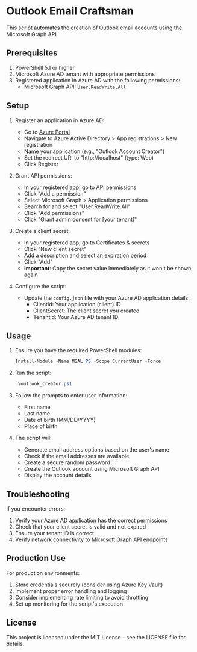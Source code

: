 # Outlook Email Craftsman

This script automates the creation of Outlook email accounts using the Microsoft Graph API.

## Prerequisites

1. PowerShell 5.1 or higher
2. Microsoft Azure AD tenant with appropriate permissions
3. Registered application in Azure AD with the following permissions:
   - Microsoft Graph API: `User.ReadWrite.All`

## Setup

1. Register an application in Azure AD:
   - Go to [Azure Portal](https://portal.azure.com)
   - Navigate to Azure Active Directory > App registrations > New registration
   - Name your application (e.g., "Outlook Account Creator")
   - Set the redirect URI to "http://localhost" (type: Web)
   - Click Register

2. Grant API permissions:
   - In your registered app, go to API permissions
   - Click "Add a permission"
   - Select Microsoft Graph > Application permissions
   - Search for and select "User.ReadWrite.All"
   - Click "Add permissions"
   - Click "Grant admin consent for [your tenant]"

3. Create a client secret:
   - In your registered app, go to Certificates & secrets
   - Click "New client secret"
   - Add a description and select an expiration period
   - Click "Add"
   - **Important**: Copy the secret value immediately as it won't be shown again

4. Configure the script:
   - Update the `config.json` file with your Azure AD application details:
     - ClientId: Your application (client) ID
     - ClientSecret: The client secret you created
     - TenantId: Your Azure AD tenant ID

## Usage

1. Ensure you have the required PowerShell modules:
   ```powershell
   Install-Module -Name MSAL.PS -Scope CurrentUser -Force
   ```

2. Run the script:
   ```powershell
   .\outlook_creator.ps1
   ```

3. Follow the prompts to enter user information:
   - First name
   - Last name
   - Date of birth (MM/DD/YYYY)
   - Place of birth

4. The script will:
   - Generate email address options based on the user's name
   - Check if the email addresses are available
   - Create a secure random password
   - Create the Outlook account using Microsoft Graph API
   - Display the account details

## Troubleshooting

If you encounter errors:

1. Verify your Azure AD application has the correct permissions
2. Check that your client secret is valid and not expired
3. Ensure your tenant ID is correct
4. Verify network connectivity to Microsoft Graph API endpoints

## Production Use

For production environments:

1. Store credentials securely (consider using Azure Key Vault)
2. Implement proper error handling and logging
3. Consider implementing rate limiting to avoid throttling
4. Set up monitoring for the script's execution

## License

This project is licensed under the MIT License - see the LICENSE file for details.

